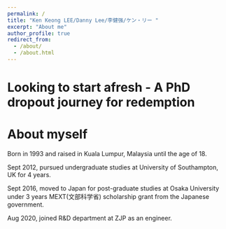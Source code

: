 ```yaml
---
permalink: /
title: "Ken Keong LEE/Danny Lee/李健强/ケン・リー "
excerpt: "About me"
author_profile: true
redirect_from: 
  - /about/
  - /about.html
---
```


Looking to start afresh - A PhD dropout journey for redemption
=====

About myself
======
 Born in 1993 and raised in Kuala Lumpur, Malaysia until the age of 18. 

 Sept 2012, pursued undergraduate studies at University of Southampton, UK for 4 years. 

 Sept 2016, moved to Japan for post-graduate studies at Osaka University under 3 years MEXT(文部科学省) scholarship grant from the Japanese government.

 Aug 2020, joined R&D department at ZJP as an engineer. 